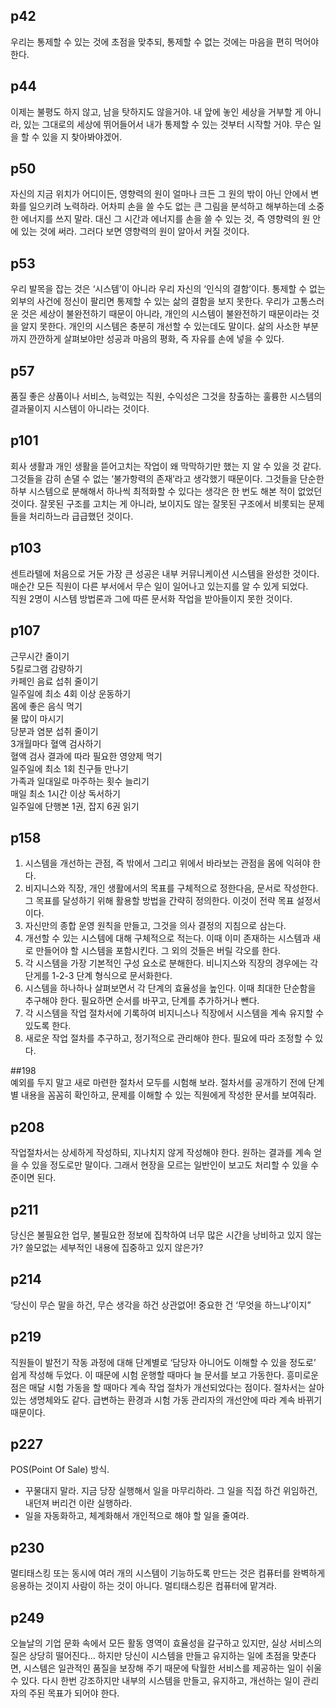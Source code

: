 ## p42  
우리는 통제할 수 있는 것에 초점을 맞추되, 통제할 수 없는 것에는 마음을 편히 먹어야 한다.  

## p44   
 이제는 불평도 하지 않고, 남을 탓하지도 않을거야. 내 앞에 놓인 세상을 거부할 게 아니라, 있는 그대로의 세상에 뛰어들어서 내가 통제할 수 있는 것부터 시작할 거야. 무슨 일을 할 수 있을 지 찾아봐야겠어.  

## p50  
자신의 지금 위치가 어디이든, 영향력의 원이 얼마나 크든 그 원의 밖이 아닌 안에서 변화를 일으키려 노력하라. 어차피 손을 쓸 수도 없는 큰 그림을 분석하고 해부하는데 소중한 에너지를 쓰지 말라. 대신 그 시간과 에너지를 손을 쓸 수 있는 것, 즉 영향력의 원 안에 있는 것에 써라. 그러다 보면 영향력의 원이 알아서 커질 것이다.  

## p53  
우리 발목을 잡는 것은 ‘시스템’이 아니라 우리 자신의 ‘인식의 결함’이다. 통제할 수 없는 외부의 사건에 정신이 팔리면 통제할 수 있는 삶의 결함을 보지 못한다. 우리가 고통스러운 것은 세상이 불완전하기 때문이 아니라, 개인의 시스템이 불완전하기 때문이라는 것을 알지 못한다. 개인의 시스템은 충분히 개선할 수 있는데도 말이다. 삶의 사소한 부분까지 깐깐하게 살펴보야만 성공과 마음의 평화, 즉 자유를 손에 넣을 수 있다.   

## p57   
품질 좋은 상품이나 서비스, 능력있는 직원, 수익성은 그것을 창출하는 훌륭한 시스템의 결과물이지 시스템이 아니라는 것이다.  

## p101  
회사 생활과 개인 생활을 뜯어고치는 작업이 왜 막막하기만 했는 지 알 수 있을 것 같다. 그것들을 감히 손댈 수 없는 ‘불가항력의 존재’라고 생각했기 때문이다. 그것들을 단순한 하부 시스템으로 분해해서 하나씩 최적화할 수 있다는 생각은 한 번도 해본 적이 없었던 것이다. 잘못된 구조를 고치는 게 아니라, 보이지도 않는 잘못된 구조에서 비롯되는 문제들을 처리하느라 급급했던 것이다.  

## p103  
센트라텔에 처음으로 거둔 가장 큰 성공은 내부 커뮤니케이션 시스템을 완성한 것이다. 매순간 모든 직원이 다른 부서에서 무슨 일이 일어나고 있는지를 알 수 있게 되었다.  
직원 2명이 시스템 방법론과 그에 따른 문서화 작업을 받아들이지 못한 것이다.  

## p107  
근무시간 줄이기  
5킬로그램 감량하기  
카페인 음료 섭취 줄이기  
일주일에 최소 4회 이상 운동하기   
몸에 좋은 음식 먹기   
물 많이 마시기  
당분과 염분 섭취 줄이기   
3개월마다 혈액 검사하기  
혈액 검사 결과에 따라 필요한 영양제 먹기     
일주일에 최소 1회 친구들 만나기  
가족과 일대일로 마주하는 횟수 늘리기  
매일 최소 1시간 이상 독서하기  
일주일에 단행본 1권, 잡지 6권 읽기  

## p158  
1. 시스템을 개선하는 관점, 즉 밖에서 그리고 위에서 바라보는 관점을 몸에 익혀야 한다.  
2. 비지니스와 직장, 개인 생활에서의 목표를 구체적으로 정한다음, 문서로 작성한다. 그 목표를 달성하기 위해 활용할 방법을 간략히 정의한다. 이것이 전략 목표 설정서이다. 
3. 자신만의 종합 운영 원칙을 만들고, 그것을 의사 결정의 지침으로 삼는다.  
4. 개선할 수 있는 시스템에 대해 구체적으로 적는다. 이때 이미 존재하는 시스템과 새로 만들어야 할 시스템을 포함시킨다. 그 외의 것들은 버릴 각오를 한다.  
5. 각 시스템을 가장 기본적인 구성 요소로 분해한다. 비니지스와 직장의 경우에는 각 단게를 1-2-3 단계 형식으로 문서화한다.  
6. 시스템을 하나하나 살펴보면서 각 단계의 효율성을 높인다. 이때 최대한 단순함을 추구해야 한다. 필요하면 순서를 바꾸고, 단계를 추가하거나 뺀다.
7. 각 시스템을 작업 절차서에 기록하여 비지니스나 직장에서 시스템을 계속 유지할 수 있도록 한다.  
8. 새로운 작업 절차를 추구하고, 정기적으로 관리해야 한다. 필요에 따라 조정할 수 있다.   

##198  
예외를 두지 말고 새로 마련한 절차서 모두를 시험해 보라. 절차서를 공개하기 전에 단계별 내용을 꼼꼼히 확인하고, 문제를 이해할 수 있는 직원에게 작성한 문서를 보여줘라.   

## p208  
작업절차서는 상세하게 작성하되, 지나치지 않게 작성해야 한다. 원하는 결과를 계속 얻을 수 있을 정도로만 말이다. 그래서 현장을 모르는 일반인이 보고도 처리할 수 있을 수준이면 된다.  

## p211  
당신은 불필요한 업무, 불필요한 정보에 집착하여 너무 많은 시간을 낭비하고 있지 않는가? 쓸모없는 세부적인 내용에 집중하고 있지 않은가?  

## p214   
‘당신이 무슨 말을 하건, 무슨 생각을 하건 상관없어! 중요한 건 ‘무엇을 하느냐’이지”  

## p219  
직원들이 발전기 작동 과정에 대해 단계별로 ‘담당자 아니어도 이해할 수 있을 정도로’ 쉽게 작성해 두었다. 이 때문에 시험 운행할 때마다 늘 문서를 보고 가동한다. 흥미로운 점은 매달 시험 가동을 할 때마다 계속 작업 절차가 개선되었다는 점이다. 절차서는 살아 있는 생명체와도 같다. 급변하는 환경과 시험 가동 관리자의 개선안에 따라 계속 바뀌기 때문이다.  

## p227  
POS(Point Of Sale) 방식.  
* 꾸물대지 말라. 지금 당장 실행해서 일을 마무리하라. 그 일을 직접 하건 위임하건, 내던져 버리건 이란 실행하라.  
* 일을 자동화하고, 체계화해서 개인적으로 해야 할 일을 줄여라. 

## p230  
멀티태스킹 또는 동시에 여러 개의 시스템이 기능하도록 만드는 것은 컴퓨터를 완벽하게 응용하는 것이지 사람이 하는 것이 아니다. 멀티태스킹은 컴퓨터에 맡겨라.  

## p249  
오늘날의 기업 문화 속에서 모든 활동 영역이 효율성을 갈구하고 있지만, 실상 서비스의 질은 상당히 떨어진다… 하지만 당신이 시스템을 만들고 유지하는 일에 초점을 맞춘다면, 시스템은 일관적인 품질을 보장해 주기 때문에 탁월한 서비스를 제공하는 일이 쉬울 수 있다. 다시 한번 강조하지만 내부의 시스템을 만들고, 유지하고, 개선하는 일이 관리자의 주된 목표가 되어야 한다.  